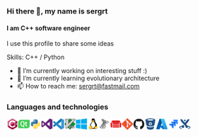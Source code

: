 ### Hi there 👋, my name is sergrt
#### I am C++ software engineer
I use this profile to share some ideas

Skills: C++ / Python

- 🔭 I’m currently working on interesting stuff :<zero-width space>) 
- 🌱 I’m currently learning evolutionary architecture
- 📫 How to reach me: sergrt@fastmail.com 

<!--
**sergrt/sergrt** is a ✨ _special_ ✨ repository because its `README.md` (this file) appears on your GitHub profile.

Here are some ideas to get you started:

- 🔭 I’m currently working on ...
- 🌱 I’m currently learning ...
- 👯 I’m looking to collaborate on ...
- 🤔 I’m looking for help with ...
- 💬 Ask me about ...
- 📫 How to reach me: ...
- 😄 Pronouns: ...
- ⚡ Fun fact: ...
-->


### Languages and technologies
<img align="left" alt="C++" title="C++" width="26px" src="cplusplus-original.svg" />
<img align="left" alt="Qt" title="Qt" width="26px" src="qt-original.svg" />
<img align="left" alt="Python" title="Python" width="26px" src="python-original.svg" />
  
<img align="left" alt="VS" title="Visual Studio" width="26px" src="visualstudio-plain.svg" />
<img align="left" alt="VSCode" title="Visual Studio Code" width="26px" src="vscode-original.svg" />
<img align="left" alt="Vim" title="Vim" width="26px" src="vim-original.svg" />
<img align="left" alt="Windows" title="Windows" width="26px" src="windows8-original.svg" />
<img align="left" alt="Linux" title="Linux" width="26px" src="linux-original.svg" />

<img align="left" alt="MSSQL" title="Microsoft SQL" width="26px" src="microsoftsqlserver-plain.svg" />
<img align="left" alt="CouchDB" title="CouchDB" width="26px" src="couchdb-original.svg" />
  
<img align="left" alt="git" title="git" width="26px" src="git-original.svg" />
<img align="left" alt="GitHub" title="GitHub" width="26px" src="github-original.svg" />
<img align="left" alt="Bitbucket" title="Bitbucket" width="26px" src="bitbucket-original.svg" />  
<img align="left" alt="Azure" title="Azure" width="26px" src="azure-original.svg" />
<img align="left" alt="Jira" title="Jira" width="26px" src="jira-original.svg" />
<img align="left" alt="Confluence" title=="Confluence" width="26px" src="confluence-original.svg" />
